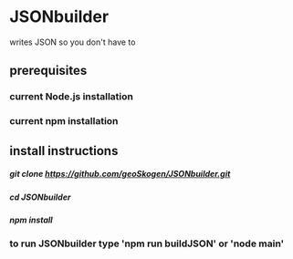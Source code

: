 # JSONbuilder
writes JSON so you don't have to
## prerequisites
### current Node.js installation
### current npm installation
## install instructions
##### git clone https://github.com/geoSkogen/JSONbuilder.git
##### cd JSONbuilder
##### npm install
### to run JSONbuilder type 'npm run buildJSON' or 'node main'
